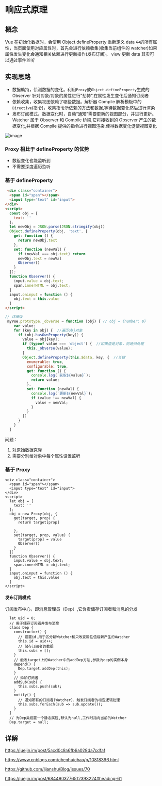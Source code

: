 # 响应式原理


## 概念

Vue 在初始化数据时，会使用 Object.defineProperty 重新定义 data 中的所有属性，当页面使用对应属性时，首先会进行依赖收集(收集当前组件的 watcher)如果属性发生变化会通知相关依赖进行更新操作(发布订阅)。
view 更新 data 其实可以通过事件监听

## 实现思路

- 数据劫持，侦测数据的变化。利用`Proxy`或`Object.defineProperty`生成的 Observer 针对对象/对象的属性进行"劫持",在属性发生变化后通知订阅者
- 依赖收集，收集视图依赖了哪些数据。解析器 Compile 解析模板中的`Directive`(指令)，收集指令所依赖的方法和数据,等待数据变化然后进行渲染
- 发布订阅模式，数据变化时，自动“通知”需要更新的视图部分，并进行更新。Watcher 属于 Observer 和 Compile 桥梁,它将接收到的 Observer 产生的数据变化,并根据 Compile 提供的指令进行视图渲染,使得数据变化促使视图变化

![image](https://user-gold-cdn.xitu.io/2018/4/11/162b38ab2d635662?imageView2/0/w/1280/h/960/format/webp/ignore-error/1)

### Proxy 相比于 defineProperty 的优势
- 数组变化也能监听到
- 不需要深度遍历监听
  
### 基于 defineProperty

```html
 <div class="container">
  <span id="span"></span>
  <input type="text" id="input">
</div>
<script>
  const obj = {
    text: ''
  };
  let newObj = JSON.parse(JSON.stringify(obj))
  Object.defineProperty(obj, 'text', {
    get: function () {
      return newObj.text
    },
    set: function (newVal) {
      if (newVal === obj.text) return
      newObj.text = newVal
      Observer()
    }
  });
  function Observer() {
    input.value = obj.text;
    span.innerHTML = obj.text;
  }
  input.oninput = function () {
    obj.text = this.value
  }
</script>
```

``` javascript
// 详细版
 myVue.prototype._obverse = function (obj) { // obj = {number: 0}
    var value;
    for (key in obj) {  //遍历obj对象
      if (obj.hasOwnProperty(key)) {
        value = obj[key];
        if (typeof value === 'object') {  //如果值是对象，则递归处理
          this._obverse(value);
        }
        Object.defineProperty(this.$data, key, {  //关键
          enumerable: true,
          configurable: true,
          get: function () {
            console.log(`获取${value}`);
            return value;
          },
          set: function (newVal) {
            console.log(`更新${newVal}`);
            if (value !== newVal) {
              value = newVal;
            }
          }
        })
      }
    }
  }
```
问题：
1. 对原始数据克隆
2. 需要分别给对象中每个属性设置监听
### 基于 Proxy
```
<div class="container">
  <span id="span"></span>
  <input type="text" id="input">
</div>
<script>
  let obj = {
    text: ''
  };
  obj = new Proxy(obj, {
    get(target, prop) {
      return target[prop]

    },
    set(target, prop, value) {
      target[prop] = value
      Observer()
    }
  })
  function Observer() {
    input.value = obj.text;
    span.innerHTML = obj.text;
  }
  input.oninput = function () {
    obj.text = this.value
  }
</script>
```


#### 发布订阅模式

订阅发布中心，即消息管理员（Dep）,它负责储存订阅者和消息的分发

```
  let uid = 0;
  // 用于储存订阅者并发布消息
  class Dep {
    constructor() {
      // 设置id,用于区分新Watcher和只改变属性值后新产生的Watcher
      this.id = uid++;
      // 储存订阅者的数组
      this.subs = [];
    }
    // 触发target上的Watcher中的addDep方法,参数为dep的实例本身
    depend() {
      Dep.target.addDep(this);
    }
    // 添加订阅者
    addSub(sub) {
      this.subs.push(sub);
    }
    notify() {
      // 通知所有的订阅者(Watcher)，触发订阅者的相应逻辑处理
      this.subs.forEach(sub => sub.update());
    }
  }
  // 为Dep类设置一个静态属性,默认为null,工作时指向当前的Watcher
  Dep.target = null;
```


## 详解

https://juejin.im/post/5acd0c8a6fb9a028da7cdfaf  

https://www.cnblogs.com/chenhuichao/p/10818396.html

https://github.com/ljianshu/Blog/issues/70

https://juejin.im/post/6844903776512393224#heading-61